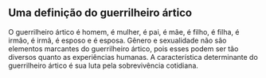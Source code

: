 ## Uma definição do guerrilheiro ártico

O guerrilheiro ártico é homem, é mulher, é pai, é mãe, é filho, é filha, é irmão, é irmã, é esposo e é esposa. Gênero e sexualidade não são elementos marcantes do guerrilheiro ártico, pois esses podem ser tão diversos quanto as experiências humanas. A característica determinante do guerrilheiro ártico é sua luta pela sobrevivência cotidiana.

